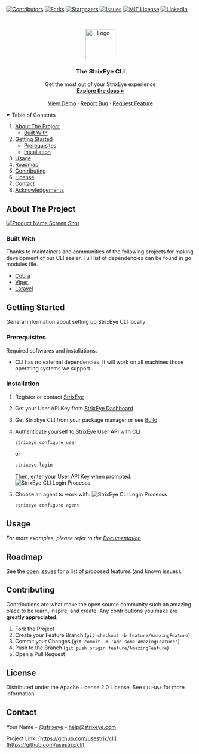 [![Contributors][contributors-shield]][contributors-url]
[![Forks][forks-shield]][forks-url]
[![Stargazers][stars-shield]][stars-url]
[![Issues][issues-shield]][issues-url]
[![MIT License][license-shield]][license-url]
[![LinkedIn][linkedin-shield]][linkedin-url]



<!-- PROJECT LOGO -->
<br />
<p align="center">
  <a href="https://github.com/usestrix/cli">
    <img src="images/logo.png" alt="Logo" width="80" height="80">
  </a>

  <h3 align="center">The StrixEye CLI</h3>

  <p align="center">
    Get the most out of your StrixEye experience
    <br />
    <a href="https://github.com/usestrix/cli"><strong>Explore the docs »</strong></a>
    <br />
    <br />
    <a href="https://github.com/usestrix/cli">View Demo</a>
    ·
    <a href="https://github.com/usestrix/cli/issues">Report Bug</a>
    ·
    <a href="https://github.com/usestrix/cli/issues">Request Feature</a>
  </p>
</p>



<!-- TABLE OF CONTENTS -->
<details open="open">
  <summary>Table of Contents</summary>
  <ol>
    <li>
      <a href="#about-the-project">About The Project</a>
      <ul>
        <li><a href="#built-with">Built With</a></li>
      </ul>
    </li>
    <li>
      <a href="#getting-started">Getting Started</a>
      <ul>
        <li><a href="#prerequisites">Prerequisites</a></li>
        <li><a href="#installation">Installation</a></li>
      </ul>
    </li>
    <li><a href="#usage">Usage</a></li>
    <li><a href="#roadmap">Roadmap</a></li>
    <li><a href="#contributing">Contributing</a></li>
    <li><a href="#license">License</a></li>
    <li><a href="#contact">Contact</a></li>
    <li><a href="#acknowledgements">Acknowledgements</a></li>
  </ol>
</details>



<!-- ABOUT THE PROJECT -->
## About The Project

[![Product Name Screen Shot][product-screenshot]](https://strixeye.com)



### Built With

Thanks to maintainers and communities of the following projects for making development of our CLI easier. Full list of dependencies can be found in go modules file.
* [Cobra](https://github.com/spf13/cobra)
* [Viper](https://github.com/spf13/viper)
* [Laravel](https://laravel.com)



<!-- GETTING STARTED -->
## Getting Started

General information about setting up StrixEye CLI locally

### Prerequisites

Required softwares and installations.
* CLI has no external dependencies. It will work on all machines those operating systems we support.

### Installation

1. Register or contact [StrixEye](https://strixeye.com/)
1. Get your User API Key from [StrixEye Dashboard](https://dashboard.strixeye.com/settings/profile)
2. Get StrixEye CLI from your package manager or see <a href="#build">Build</a>
3. Authenticate yourself to StrixEye User API with CLI
   ```sh
   strixeye configure user
   ```
   or
   ```sh
   strixeye login
   ```

   Then, enter your User API Key when prompted.
   ![StrixEye CLI Login Processs](https://raw.githubusercontent.com/usestrix/cli/master/data/screenshots/login.gif)
   
   
4. Choose an agent to work with:
   ![StrixEye CLI Login Processs](https://raw.githubusercontent.com/usestrix/cli/master/data/screenshots/agents.gif)

   ```sh
   strixeye configure agent
   ```



<!-- USAGE EXAMPLES -->
## Usage



_For more examples, please refer to the [Documentation](https://example.com)_



<!-- ROADMAP -->
## Roadmap

See the [open issues](https://github.com/usestrix/cli/issues) for a list of proposed features (and known issues).



<!-- CONTRIBUTING -->
## Contributing

Contributions are what make the open source community such an amazing place to be learn, inspire, and create. Any contributions you make are **greatly appreciated**.

1. Fork the Project
2. Create your Feature Branch (`git checkout -b feature/AmazingFeature`)
3. Commit your Changes (`git commit -m 'Add some AmazingFeature'`)
4. Push to the Branch (`git push origin feature/AmazingFeature`)
5. Open a Pull Request



<!-- LICENSE -->
## License

Distributed under the Apache License 2.0 License. See `LICENSE` for more information.



<!-- CONTACT -->
## Contact

Your Name - [@strixeye](https://twitter.com/strixeye) - help@strixeye.com

Project Link: [https://github.com/usestrix/cli](https://github.com/usestrix/cli)




<!-- MARKDOWN LINKS & IMAGES -->
<!-- https://www.markdownguide.org/basic-syntax/#reference-style-links -->
[contributors-shield]: https://img.shields.io/github/contributors/usestrix/cli.svg?style=for-the-badge
[contributors-url]: https://github.com/usestrix/cli/graphs/contributors
[forks-shield]: https://img.shields.io/github/forks/usestrix/cli.svg?style=for-the-badge
[forks-url]: https://github.com/usestrix/clinetwork/members
[stars-shield]: https://img.shields.io/github/stars/usestrix/cli?style=for-the-badge
[stars-url]: https://github.com/usestrix/cli/stargazers
[issues-shield]: https://img.shields.io/github/issues/usestrix/cli.svg?style=for-the-badge
[issues-url]: https://github.com/usestrix/cli/issues
[license-shield]: https://img.shields.io/github/license/usestrix/cli.svg?style=for-the-badge
[license-url]: https://github.com/usestrix/cli/blob/master/LICENSE.txt
[linkedin-shield]: https://img.shields.io/badge/-LinkedIn-black.svg?style=for-the-badge&logo=linkedin&colorB=555
[linkedin-url]: https://linkedin.com/in/strixeye
[product-screenshot]: images/screenshot.png
